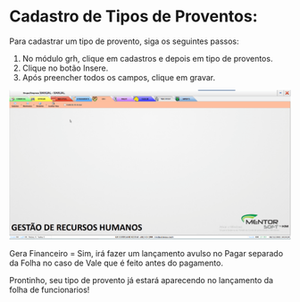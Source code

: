 # Cadastro de Tipos de Proventos:

Para cadastrar um tipo de provento, siga os seguintes passos: 
  
1. No módulo grh, clique em cadastros e depois em tipo de proventos.   
2. Clique no botão Insere.   
3. Após preencher todos os campos, clique em gravar.

![emb](/img/grh/cadastros/tipoprovento.gif)

Gera Financeiro = Sim, irá fazer um lançamento avulso no Pagar separado da Folha no caso de Vale que é feito antes do pagamento.


Prontinho, seu tipo de provento já estará aparecendo no lançamento da folha de funcionarios!